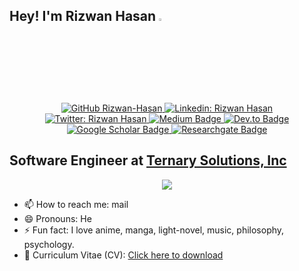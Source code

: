 ## Hey! I'm Rizwan Hasan <img src="https://media.giphy.com/media/hvRJCLFzcasrR4ia7z/giphy.gif" width="3%" />

<div align="center">
    <p>
        <a href="https://github.com/Rizwan-Hasan">
            <img src="https://img.shields.io/github/followers/Rizwan-Hasan?label=follow&amp;style=social" 
                 alt="GitHub Rizwan-Hasan" 
            />
        </a>
        <a href="https://www.linkedin.com/in/rizwan486/">
            <img src="https://img.shields.io/badge/-rizwan486-blue?style=flat-square&amp;logo=Linkedin&amp;logoColor=white&amp;link=https://www.linkedin.com/in/rizwan486/" 
                 alt="Linkedin: Rizwan Hasan" 
            />
        </a>
        <a href="https://twitter.com/Linux_Saikat">
            <img src="https://img.shields.io/twitter/follow/Linux_Saikat?style=social" 
                 alt="Twitter: Rizwan Hasan" 
            />
        </a>
        <a href="https://medium.com/@rizwan486">
            <img src="https://img.shields.io/badge/-@rizwan486-black?style=flat-square&amp;labelColor=000000&amp;logo=Medium&amp;link=https://medium.com/@rizwan486" 
                 alt="Medium Badge" 
            />
        </a>
        <a href="https://dev.to/rizwan486">
            <img src="https://img.shields.io/badge/-@rizwan486-black?style=flat-square&amp;labelColor=0A0A0A&amp;logo=dev.to&amp;link=https://dev.to/rizwan486" 
                 alt="Dev.to Badge" 
            />
        </a>
        <a href="https://scholar.google.com/citations?user=laCF688AAAAJ">
            <img src="https://img.shields.io/badge/-Google%20Scholar-356AC3?style=flat-square&amp;labelColor=0A0A0A&amp;logoColor=4285F4&amp;logo=Google+Scholar&amp;link=https://scholar.google.com/citations?user=laCF688AAAAJ"
                alt="Google Scholar Badge"
            />
        </a>
        <a href="https://www.researchgate.net/profile/Rizwan-Hasan">
            <img src="https://img.shields.io/badge/-Researchgate-00a39e?style=flat-square&amp;labelColor=0A0A0A&amp;logoColor=00CCBB&amp;logo=Researchgate&amp;link=https://www.researchgate.net/profile/Rizwan-Hasan"
                alt="Researchgate Badge"
            />
        </a>
    </p>
</div>

## Software Engineer at <a href="https://ternary.solutions/">Ternary Solutions, Inc</a>

<div align="center">
    <p>
        <img src="https://github-readme-stats.vercel.app/api?username=Rizwan-Hasan&hide=issues&count_private=true&&hide_border=true&include_all_commits=false&show_icons=true&theme=calm" 
        />
    </p>
</div>

- 📫 How to reach me: mail
- 😄 Pronouns: He
- ⚡ Fun fact: I love anime, manga, light-novel, music, philosophy, psychology.
- 🦾 Curriculum Vitae (CV): [Click here to download](Curriculum%20Vitae%20(CV).pdf)

